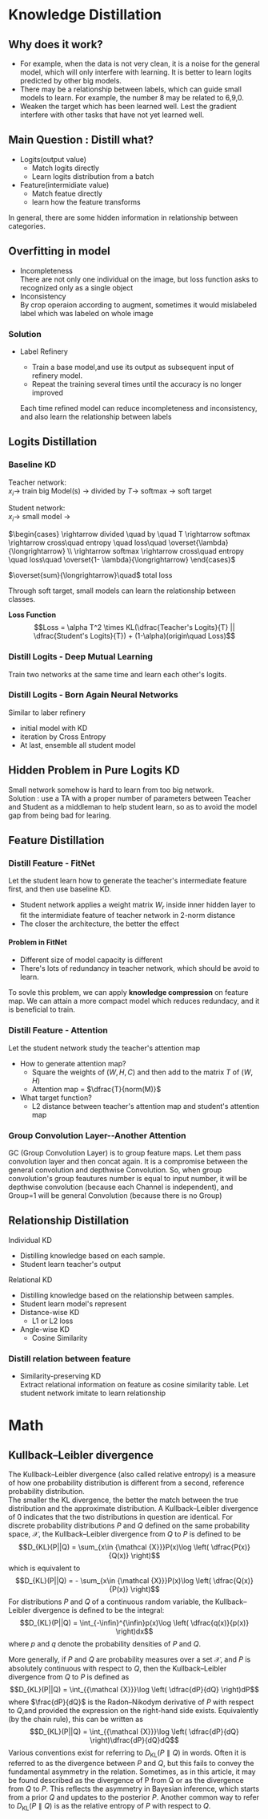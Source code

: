 # Knowledge Distillation

## Why does it work?
- For example, when the data is not very clean, it is a noise for the general model, which will only interfere with learning. It is better to learn logits predicted by other big models.
- There may be a relationship between labels, which can guide small models to learn. For example, the number 8 may be related to 6,9,0.
- Weaken the target which has been learned well. Lest the gradient interfere with other tasks that have not yet learned well.

## Main Question : Distill what?
- Logits(output value)
  - Match logits directly
  - Learn logits distribution from a batch
- Feature(intermidiate value) 
  - Match featue directly
  - learn how the feature transforms

In general, there are some hidden information in relationship between categories.

## Overfitting in model
- Incompleteness  
  There are not only one individual on the image, but loss function asks to recognized only as a single object
- Inconsistency  
  By crop operaion according to augment, sometimes it would mislabeled label which was labeled on whole image

### Solution
- Label Refinery  
  - Train a base model,and use its output as subsequent input of refinery model.
  - Repeat the training several times until the accuracy is no longer improved    
  
  Each time refined model can reduce incompleteness and inconsistency, and also learn the relationship between labels

## Logits Distillation
### Baseline KD  
Teacher network:  
$x_i \rightarrow$ train big Model(s) $\rightarrow$ divided by $T \rightarrow$ softmax $\rightarrow$ soft target  

Student network:  
$x_i \rightarrow$ small model $\rightarrow$  

$\begin{cases}
  \rightarrow divided \quad by \quad T \rightarrow softmax \rightarrow cross\quad entropy \quad loss\quad \overset{\lambda}{\longrightarrow}
  \\
  \rightarrow softmax \rightarrow cross\quad entropy \quad loss\quad \overset{1- \lambda}{\longrightarrow}
\end{cases}$  

$\overset{sum}{\longrightarrow}\quad$ total loss

Through soft target, small models can learn the relationship between classes.

**Loss Function**  
$$Loss = \alpha T^2 \times KL(\dfrac{Teacher's Logits}{T} || \dfrac{Student's Logits}{T}) + (1-\alpha)(origin\quad Loss)$$

### Distill Logits - Deep Mutual Learning
Train two networks at the same time and learn each other's logits.

### Distill Logits - Born Again Neural Networks
Similar to laber refinery
- initial model with KD
- iteration by Cross Entropy
- At last, ensemble all student model

## Hidden Problem in Pure Logits KD
Small network somehow is hard to learn from too big network.  
Solution : use a TA with a proper number of parameters between Teacher and Student as a middleman to help student learn, so as to avoid the model gap from being bad for learing.

## Feature Distillation
### Distill Feature - FitNet
Let the student learn how to generate the teacher's intermediate feature first, and then use baseline KD.
- Student network applies a weight matrix $W_r$ inside inner hidden layer to fit the intermidiate feature of teacher network in 2-norm distance
- The closer the architecture, the better the effect

#### Problem in FitNet
- Different size of model capacity is different
- There's lots of redundancy in teacher network, which should be avoid to learn.

To sovle this problem, we can apply **knowledge compression** on feature map. We can attain a more compact model which reduces redundacy, and it is beneficial to train.

### Distill Feature - Attention
Let the student network study the teacher's attention map
- How to generate attention map?
  - Square the weights of $(W, H, C)$ and then add to the matrix $T$ of $(W,H)$
  - Attention map = $\dfrac{T}{norm(M)}$
- What target function?
  - L2 distance between teacher's attention map and student's attention map

### Group Convolution Layer--Another Attention 
GC (Group Convolution Layer) is to group feature maps. Let them pass convolution layer and then concat again. It is a compromise between the general convolution and depthwise Convolution. So, when group convolution's group feautures number is equal to input number, it will be depthwise convolution (because each Channel is independent), and Group=1 will be general Convolution (because there is no Group)

## Relationship Distillation
Individual KD  
- Distilling knowledge based on each sample. 
- Student learn teacher's output 

Relational KD  
- Distilling knowledge based on the relationship between samples.
- Student learn model's represent
- Distance-wise KD
  - L1 or L2 loss
- Angle-wise KD
  - Cosine Similarity

### Distill relation between feature
- Similarity-preserving KD  
  Extract relational information on feature as cosine similarity table. Let student network imitate to learn relationship

# Math 
## Kullback–Leibler divergence
The Kullback–Leibler divergence (also called relative entropy) is a measure of how one probability distribution is different from a second, reference probability distribution.  
The smaller the KL divergence, the better the match between the true distribution and the approximate distribution.
A Kullback–Leibler divergence of 0 indicates that the two distributions in question are identical.
For discrete probability distributions 
$P$ and $Q$ defined on the same probability space, ${\mathcal {X}}$, the Kullback–Leibler divergence from $Q$ to $P$ is defined to be
$$D_{KL}(P||Q) = \sum_{x\in {\mathcal {X}}}P(x)\log \left( \dfrac{P(x)}{Q(x)} \right)$$
which is equivalent to 
$$D_{KL}(P||Q) = - \sum_{x\in {\mathcal {X}}}P(x)\log \left( \dfrac{Q(x)}{P(x)} \right)$$
For distributions $P$ and $Q$ of a continuous random variable, the Kullback–Leibler divergence is defined to be the integral:
$$D_{KL}(P||Q) = \int_{-\infin}^{\infin}p(x)\log \left( \dfrac{q(x)}{p(x)} \right)dx$$
where $p$ and $q$ denote the probability densities of $P$ and $Q$.

More generally, if $P$ and $Q$ are probability measures over a set ${\mathcal {X}}$, and $P$ is absolutely continuous with respect to $Q$, then the Kullback–Leibler divergence from $Q$ to $P$ is defined as
$$D_{KL}(P||Q) = \int_{{\mathcal {X}}}\log \left( \dfrac{dP}{dQ} \right)dP$$
where $\frac{dP}{dQ}$ is the Radon–Nikodym derivative of $P$ with respect to $Q$,and provided the expression on the right-hand side exists. Equivalently (by the chain rule), this can be written as
$$D_{KL}(P||Q) = \int_{{\mathcal {X}}}\log \left( \dfrac{dP}{dQ} \right)\dfrac{dP}{dQ}dQ$$
Various conventions exist for referring to ${\displaystyle D_{\text{KL}}(P\parallel Q)}$ in words. Often it is referred to as the divergence between $P$ and $Q$, but this fails to convey the fundamental asymmetry in the relation. Sometimes, as in this article, it may be found described as the divergence of P from Q or as the divergence from $Q$ to $P$. This reflects the asymmetry in Bayesian inference, which starts from a prior $Q$ and updates to the posterior $P$. Another common way to refer to ${\displaystyle D_{\text{KL}}(P\parallel Q)}$ is as the relative entropy of $P$ with respect to $Q$.
